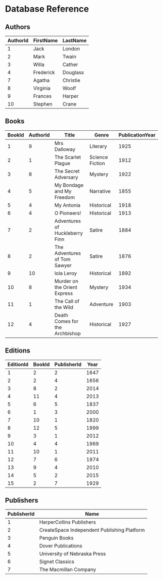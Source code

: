# Database Reference
 
## Authors  
 
 AuthorId | FirstName  | LastName  
----------|------------|-----------
 1        | Jack       | London    
 2        | Mark       | Twain     
 3        | Willa      | Cather     
 4        | Frederick  | Douglass  
 7        | Agatha     | Christie  
 8        | Virginia   | Woolf     
 9        | Frances    | Harper    
 10       | Stephen    | Crane     
 
## Books  
 
| BookId | AuthorId | Title                           | Genre            | PublicationYear |  
|--------|----------|---------------------------------|------------------|-----------------|  
| 1      | 9        | Mrs Dalloway                   | Literary         | 1925            |  
| 2      | 1        | The Scarlet Plague              | Science Fiction  | 1912            |  
| 3      | 8        | The Secret Adversary            | Mystery          | 1922            |  
| 4      | 5        | My Bondage and My Freedom       | Narrative        | 1855            |  
| 5      | 4        | My Antonia                      | Historical       | 1918            |  
| 6      | 4        | O Pioneers!                     | Historical       | 1913            |  
| 7      | 2        | Adventures of Huckleberry Finn  | Satire           | 1884            |  
| 8      | 2        | The Adventures of Tom Sawyer    | Satire           | 1876            |  
| 9      | 10       | Iola Leroy                      | Historical       | 1892            |  
| 10     | 8        | Murder on the Orient Express    | Mystery          | 1934            |  
| 11     | 1        | The Call of the Wild            | Adventure        | 1903            |  
| 12     | 4        | Death Comes for the Archbishop  | Historical       | 1927            |  
     
## Editions 
 
| EditionId | BookId | PublisherId | Year |  
|----------|------------|-----------| --------- | 
| 1         | 2 | 2 | 1647 |  
| 2         | 2 | 4 | 1656 |  
| 3         | 8  | 2 | 2014| 
| 4         | 11 | 4 |  2013 | 
| 5         | 6  | 5 | 1837 | 
| 6         | 1 | 3 | 2000 | 
| 7         | 10 | 1 | 1820 | 
| 8         | 12 | 5 | 1999 | 
| 9         | 3 | 1 |  2012 | 
| 10       | 4 | 4 | 1969 | 
| 11       | 10 | 1 | 2011 | 
| 12       | 7  | 6 | 1974 | 
| 13       | 9  | 4 | 2010 | 
| 14       | 5  | 2 | 2015 | 
| 15       | 2 | 7 | 1929 | 
 
## Publishers 
 
| PublisherId | Name | 
|----------|------------| 
| 1        | HarperCollins Publishers | 
| 2        | CreateSpace Independent Publishing Platform |  
| 3        | Penguin Books | 
| 4        | Dover Publications|   
| 5        | University of Nebraska Press|   
| 6        | Signet Classics |   
| 7        | The Macmillan Company |  
 